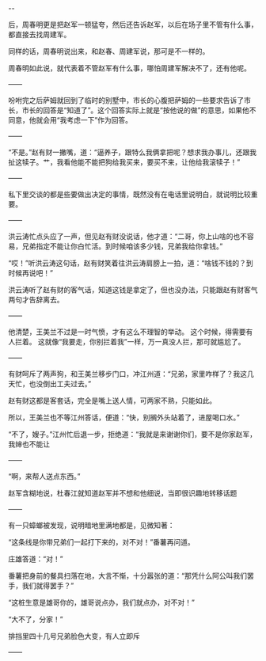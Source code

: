 --

后，周春明更是把赵军一顿猛夸，然后还告诉赵军，以后在场子里不管有什么事，都直接去找周建军。

同样的话，周春明说出来，和赵春、周建军说，那可是不一样的。

周春明如此说，就代表着不管赵军有什么事，哪怕周建军解决不了，还有他呢。

——

吩咐完之后萨姆就回到了临时的别墅中，市长的心腹把萨姆的一些要求告诉了市长，市长的回答是“知道了”。这个回答实际上就是“按他说的做”的意思，如果他不同意，他就会用“我考虑一下”作为回答。

——

“不是。”赵有财一撇嘴，道：“逼养子，跟特么我俩拿把呢？想求我办事儿，还跟我扯这犊子。艹，我看他能不能把狗给我买来，要买不来，让他给我滚犊子！”

——

私下里交谈的都是些要做出决定的事情，既然没有在电话里说明白，就说明比较重要。

——

洪云涛忙点头应了一声，但见赵有财没说话，他才道：“二哥，你上山啥的也不容易，兄弟指定不能让你白忙活。到时候咱该多少钱，兄弟我给你拿钱。”

“哎！”听洪云涛这句话，赵有财笑着往洪云涛肩膀上一拍，道：“啥钱不钱的？到时候再说吧！”

洪云涛听了赵有财的客气话，知道这钱是拿定了，但也没办法，只能跟赵有财客气两句才告辞离去。

——

他清楚，王美兰不过是一时气愤，才有这么不理智的举动。
这个时候，得需要有人拦着。
这就像“我要走，你别拦着我”一样，万一真没人拦，那可就尴尬了。

——

有财呵斥了两声狗，和王美兰移步门口，冲江州道：“兄弟，家里咋样了？我这几天忙，也没倒出工夫过去。”

赵有财这都是客套话，完全是嘴上送人情，可两家不熟，只能如此。

所以，王美兰也不等江州答话，便道：“快，别搁外头站着了，进屋喝口水。”

“不了，嫂子。”江州忙后退一步，拒绝道：“我就是来谢谢你们，要不是你家赵军，我婶也不能让

——

“啊，来帮人送点东西。”

赵军含糊地说，杜春江就知道赵军并不想和他细说，当即很识趣地转移话题

——

有一只蟑螂被发现，说明暗地里满地都是，见微知著：

“这条线是你带兄弟们一起打下来的，对不对！”番薯再问道。

庄雄答道：“对！”

番薯把身前的餐具扫落在地，大言不惭，十分嚣张的道：“那凭什么阿公叫我们罢手，我们就得罢手？”

“这桩生意是雄哥你的，雄哥说点办，我们就点办，对不对！”

“大不了，分家！”

排挡里四十几号兄弟脸色大变，有人立即斥

——



